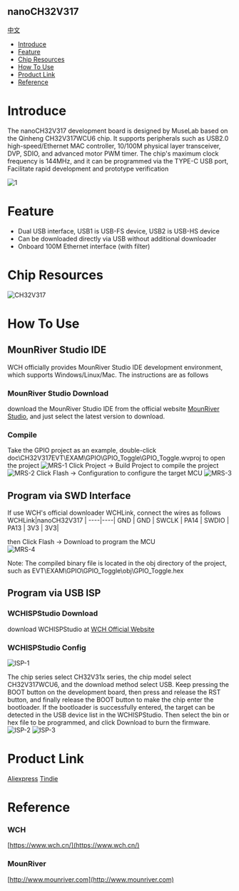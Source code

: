 nanoCH32V317
-----------
[中文](./README_cn.md)

* [Introduce](#Introduce)
* [Feature](#feature)
* [Chip Resources](#chip-resources)
* [How To Use](#how-to-use)
* [Product Link](#product-link)
* [Reference](#reference)


# Introduce
The nanoCH32V317 development board is designed by MuseLab based on the Qinheng CH32V317WCU6 chip. It supports peripherals such as USB2.0 high-speed/Ethernet MAC controller, 10/100M physical layer transceiver, DVP, SDIO, and advanced motor PWM timer. The chip's maximum clock frequency is 144MHz, and it can be programmed via the TYPE-C USB port, Facilitate rapid development and prototype verification

![1](https://github.com/wuxx/nanoCH32V317/blob/main/doc/CH32V317-1.jpg)

# Feature
- Dual USB interface, USB1 is USB-FS device, USB2 is USB-HS device
- Can be downloaded directly via USB without additional downloader
- Onboard 100M Ethernet interface (with filter)

# Chip Resources
![CH32V317](https://github.com/wuxx/nanoCH32V317/blob/main/doc/CH32V317.jpg)

# How To Use
## MounRiver Studio IDE
WCH officially provides MounRiver Studio IDE development environment, which supports Windows/Linux/Mac. The instructions are as follows
 
### MounRiver Studio Download
download the MounRiver Studio IDE from the official website [MounRiver Studio](http://www.mounriver.com), and just select the latest version to download.

### Compile
Take the GPIO project as an example, double-click doc\CH32V317EVT\EXAM\GPIO\GPIO_Toggle\GPIO_Toggle.wvproj to open the project
![MRS-1](https://github.com/wuxx/nanoCH32V317/blob/main/doc/MounRiver-1.png)
Click Project -> Build Project to compile the project  
![MRS-2](https://github.com/wuxx/nanoCH32V317/blob/main/doc/MounRiver-2.png)
Click Flash -> Configuration to configure the target MCU
![MRS-3](https://github.com/wuxx/nanoCH32V317/blob/main/doc/MounRiver-3.png)


## Program via SWD Interface
If use WCH's official downloader WCHLink, connect the wires as follows
WCHLink|nanoCH32V317 |
----|----|
GND |  GND |
SWCLK | PA14 |
SWDIO | PA13 |
3V3 | 3V3|

then Click Flash -> Download to program the MCU  
![MRS-4](https://github.com/wuxx/nanoCH32V317/blob/main/doc/MounRiver-4.png)


Note: The compiled binary file is located in the obj directory of the project, such as EVT\EXAM\GPIO\GPIO_Toggle\obj\GPIO_Toggle.hex

## Program via USB ISP
### WCHISPStudio Download
download WCHISPStudio at [WCH Official Website](https://www.wch.cn/downloads/WCHISPTool_Setup_exe.html)

### WCHISPStudio Config
![ISP-1](https://github.com/wuxx/nanoCH32V317/blob/main/doc/WCHISPStudio-EN-1.png)

The chip series select CH32V31x series, the chip model select CH32V317WCU6, and the download method select USB.
Keep pressing the BOOT button on the development board, then press and release the RST button, and finally release the BOOT button to make the chip enter the bootloader. If the bootloader is successfully entered, the target can be detected in the USB device list in the WCHISPStudio.
Then select the bin or hex file to be programmed, and click Download to burn the firmware.
![ISP-2](https://github.com/wuxx/nanoCH32V317/blob/main/doc/WCHISPStudio-EN-2.png)
![ISP-3](https://github.com/wuxx/nanoCH32V317/blob/main/doc/WCHISPStudio-EN-3.png)

# Product Link
[Aliexpress](https://www.aliexpress.com/item/1005005033298927.html?spm=a2g0s.12269583.0.0.20535947csm0Sw
)
[Tindie](https://www.tindie.com/products/johnnywu/nanoch32v317-development-board/)

# Reference
### WCH
[https://www.wch.cn/](https://www.wch.cn/)
### MounRiver
[http://www.mounriver.com](http://www.mounriver.com)
